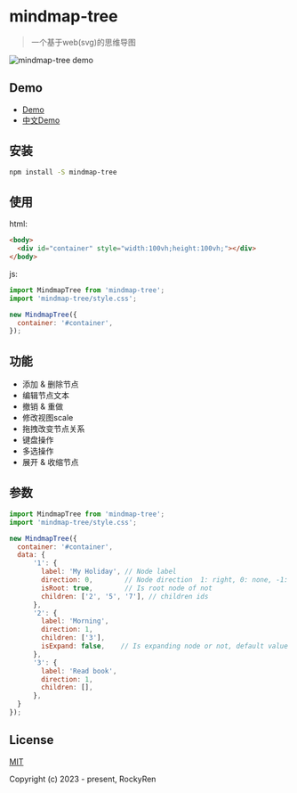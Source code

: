 # mindmap-tree

> 一个基于web(svg)的思维导图

![mindmap-tree demo](https://rockyren.github.io/mindmaptree/assets/wiki/demo.jpg)

## Demo
* [Demo](https://rockyren.github.io/mindmaptree/demo.html) 
* [中文Demo](https://rockyren.github.io/mindmaptree/demo.html)

## 安装

```sh
npm install -S mindmap-tree
```

## 使用

html: 
```html
<body>
  <div id="container" style="width:100vh;height:100vh;"></div>
</body>
```

js: 
```js
import MindmapTree from 'mindmap-tree';
import 'mindmap-tree/style.css';

new MindmapTree({
  container: '#container',
});
```

## 功能
* 添加 & 删除节点
* 编辑节点文本
* 撤销 & 重做
* 修改视图scale
* 拖拽改变节点关系
* 键盘操作
* 多选操作
* 展开 & 收缩节点


## 参数

```js
import MindmapTree from 'mindmap-tree';
import 'mindmap-tree/style.css';

new MindmapTree({
  container: '#container',
  data: {
      '1': {
        label: 'My Holiday', // Node label
        direction: 0,        // Node direction  1: right, 0: none, -1: left
        isRoot: true,        // Is root node of not
        children: ['2', '5', '7'], // children ids
      },
      '2': {
        label: 'Morning',
        direction: 1,
        children: ['3'],
        isExpand: false,    // Is expanding node or not, default value is true
      },
      '3': {
        label: 'Read book',
        direction: 1,
        children: [],
      },
  }
});
```


## License

[MIT](https://github.com/RockyRen/mindmaptree/blob/master/LICENSE)

Copyright (c) 2023 - present, RockyRen

